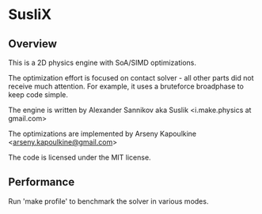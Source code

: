 # SusliX

## Overview

This is a 2D physics engine with SoA/SIMD optimizations.

The optimization effort is focused on contact solver - all other parts did not receive much attention.
For example, it uses a bruteforce broadphase to keep code simple.

The engine is written by Alexander Sannikov aka Suslik &lt;i.make.physics at gmail.com&gt;

The optimizations are implemented by Arseny Kapoulkine &lt;arseny.kapoulkine@gmail.com&gt;

The code is licensed under the MIT license.

## Performance

Run 'make profile' to benchmark the solver in various modes.

